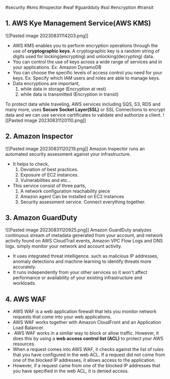 #security #kms #inspector #waf #guardduty #ssl #encryption #transit 
## 1. AWS Kye Management Service(AWS KMS)
![[Pasted image 20230831114203.png]]
- AWS KMS enables you to perform encryption operations through the use of **cryptographic keys**. 
	A cryptographic key is a random string of digits used for locking(encrypting) and unlocking(decrypting) data. 
- You can control the use of keys across a wide range of services and in your applications.
	Ex: Amazon DynamoDB
- You can choose the specific levels of access control you need for your keys. 
	Ex: Specify which IAM users and roles are able to manage keys. 
- Data encryptions are important,
	1. while data in storage (Encryption at rest)
	2. while data is transmitted (Encryption in transit)

To protect data while traveling, AWS services including SQS, S3, RDS and many more, uses **Secure Socket Layer(SSL)** or SSL Connections to encrypt data and we can use service certificates to validate and authorize a client. 
![[Pasted image 20230831120110.png]]

## 2. Amazon Inspector
![[Pasted image 20230831120219.png]]
Amazon Inspector runs an automated security assessment against your infrastructure. 
- It helps to check,
	1. Deviation of best practices.
	3. Exposure of EC2 instances.
	4. Vulnerabilities and etc...
- This service consist of three parts,
	1. A network configuration reachability piece
	2. Amazon agent
		Can be installed on EC2 instances
	3. Security assessment service.
		Connect everything together. 

## 3. Amazon GuardDuty
![[Pasted image 20230831120925.png]]
Amazon GuardDuty analyzes continuous stream of metadata generated from your account, and network activity found on AWS CloudTrail events, Amazon VPC Flow Logs and DNS logs.
	simply monitor your network and account activity.
- It uses integrated threat intelligence.
	such as malicious IP addresses, anomaly detections and machine learning to identify threats more accurately.
- It runs independently from your other services so it won't affect performance or availability of your existing infrastructure and workloads.

## 4. AWS WAF
- AWS WAF is a web application firewall that lets you monitor network requests that come into your web applications. 
- AWS WAF works together with Amazon CloudFront and an Application Load Balancer.
-  AWS WAF works in a similar way to block or allow traffic. However, it does this by using a **web access control list (ACL)** to protect your AWS resources.
- When a request comes into AWS WAF, it checks against the list of rules that you have configured in the web ACL. If a request did not come from one of the blocked IP addresses, it allows access to the application.
- However, if a request came from one of the blocked IP addresses that you have specified in the web ACL, it is denied access.

